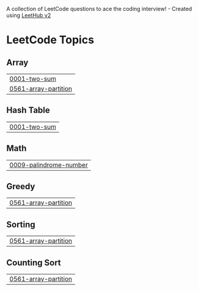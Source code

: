 A collection of LeetCode questions to ace the coding interview! - Created using [LeetHub v2](https://github.com/arunbhardwaj/LeetHub-2.0)
<!---LeetCode Topics Start-->
# LeetCode Topics
## Array
|  |
| ------- |
| [0001-two-sum](https://github.com/ankitmodanwall/DSA-WIth-Leetcode-/tree/master/0001-two-sum) |
| [0561-array-partition](https://github.com/ankitmodanwall/DSA-WIth-Leetcode-/tree/master/0561-array-partition) |
## Hash Table
|  |
| ------- |
| [0001-two-sum](https://github.com/ankitmodanwall/DSA-WIth-Leetcode-/tree/master/0001-two-sum) |
## Math
|  |
| ------- |
| [0009-palindrome-number](https://github.com/ankitmodanwall/DSA-WIth-Leetcode-/tree/master/0009-palindrome-number) |
## Greedy
|  |
| ------- |
| [0561-array-partition](https://github.com/ankitmodanwall/DSA-WIth-Leetcode-/tree/master/0561-array-partition) |
## Sorting
|  |
| ------- |
| [0561-array-partition](https://github.com/ankitmodanwall/DSA-WIth-Leetcode-/tree/master/0561-array-partition) |
## Counting Sort
|  |
| ------- |
| [0561-array-partition](https://github.com/ankitmodanwall/DSA-WIth-Leetcode-/tree/master/0561-array-partition) |
<!---LeetCode Topics End-->
